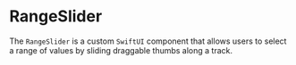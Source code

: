 # RangeSlider

The `RangeSlider` is a custom `SwiftUI` component that allows users to select a range of values by sliding draggable thumbs along a track. 
